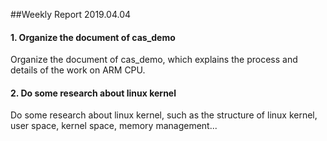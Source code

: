 ##Weekly Report 2019.04.04

#### 1. Organize the document of cas_demo

Organize the document of cas_demo, which explains the process and details of the work on ARM CPU.



#### 2. Do some research about linux kernel

Do some research about linux kernel, such as the structure of linux kernel, user space, kernel space, memory management...

